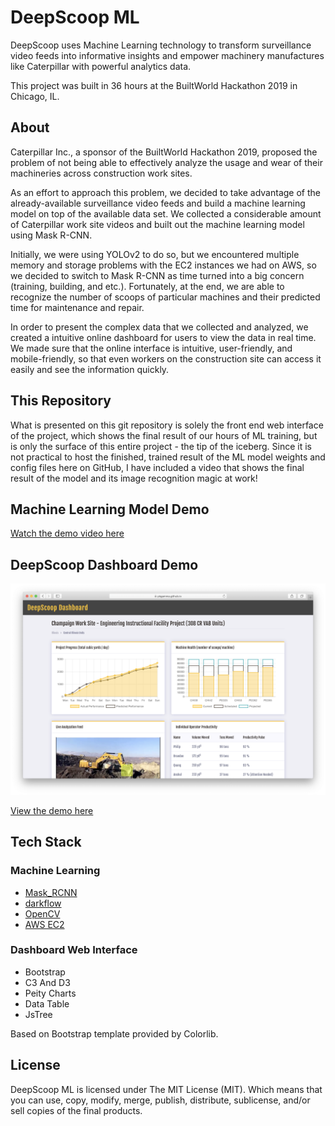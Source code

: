 # DeepScoop ML

DeepScoop uses Machine Learning technology to transform surveillance video feeds into informative insights and empower machinery manufactures like Caterpillar with powerful analytics data.

This project was built in 36 hours at the BuiltWorld Hackathon 2019 in Chicago, IL.

## About

Caterpillar Inc., a sponsor of the BuiltWorld Hackathon 2019, proposed the problem of not being able to effectively analyze the usage and wear of their machineries across construction work sites. 

As an effort to approach this problem, we decided to take advantage of the already-available surveillance video feeds and build a machine learning model on top of the available data set. We collected a considerable amount of Caterpillar work site videos and built out the machine learning model using Mask R-CNN. 

Initially, we were using YOLOv2 to do so, but we encountered multiple memory and storage problems with the EC2 instances we had on AWS, so we decided to switch to Mask R-CNN as time turned into a big concern (training, building, and etc.). Fortunately, at the end, we are able to recognize the number of scoops of particular machines and their predicted time for maintenance and repair. 

In order to present the complex data that we collected and analyzed, we created a intuitive online dashboard for users to view the data in real time. We made sure that the online interface is intuitive, user-friendly, and mobile-friendly, so that even workers on the construction site can access it easily and see the information quickly.

## This Repository

What is presented on this git repository is solely the front end web interface of the project, which shows the final result of our hours of ML training, but is only the surface of this entire project - the tip of the iceberg. Since it is not practical to host the finished, trained result of the ML model weights and config files here on GitHub, I have included a video that shows the final result of the model and its image recognition magic at work!

## Machine Learning Model Demo

[Watch the demo video here](http://www.youtube.com/watch?v=VeZQd6s9tDI)

## DeepScoop Dashboard Demo

[![DeepScoop Dashboard Demo - BuiltWorlds Hackathon 2019](web_demo.png)](https://www.youtube.com/watch?v=VeZQd6s9tDI)

[View the demo here](https://www.youtube.com/watch?v=VeZQd6s9tDI)

## Tech Stack

### Machine Learning

- [Mask_RCNN](https://github.com/matterport/Mask_RCNN)
- [darkflow](https://github.com/thtrieu/darkflow)
- [OpenCV](https://opencv.org/)
- [AWS EC2](https://aws.amazon.com/ec2/)

### Dashboard Web Interface

- Bootstrap
- C3 And D3
- Peity Charts
- Data Table
- JsTree

Based on Bootstrap template provided by Colorlib.

## License

DeepScoop ML is licensed under The MIT License (MIT). Which means that you can use, copy, modify, merge, publish, distribute, sublicense, and/or sell copies of the final products.
